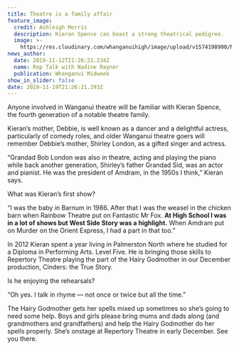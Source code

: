 ```yaml
---
title: Theatre is a family affair
feature_image:
  credit: Ashleigh Morris
  description: Kieran Spence can boast a strong theatrical pedigree.
  image: >-
    https://res.cloudinary.com/whanganuihigh/image/upload/v1574198900/News/Kieran_Spence_Midweek_13.11.19.jpg
news_author:
  date: 2019-11-12T21:26:21.234Z
  name: Rep Talk with Nadine Rayner
  publication: Whanganui Midweek
show_in_slider: false
date: 2019-11-19T21:26:21.293Z
---
```

Anyone involved in Wanganui theatre will be familiar with Kieran Spence, the fourth generation of a notable theatre family.

Kieran’s mother, Debbie, is well known as a dancer and a delightful actress, particularly of comedy roles, and older Wanganui theatre goers will remember Debbie’s mother, Shirley London, as a gifted singer and actress.

“Grandad Bob London was also in theatre, acting and playing the piano while back another generation, Shirley’s father Grandad Sid, was an actor and pianist. He was the president of Amdram, in the 1950s I think,” Kieran says.

What was Kieran’s first show?

“I was the baby in Barnum in 1986. After that I was the weasel in the chicken barn when Rainbow Theatre put on Fantastic Mr Fox. **At High School I was in a lot of shows but West Side Story was a highlight.** When Amdram put on Murder on the Orient Express, I had a part in that too.”

In 2012 Kieran spent a year living in Palmerston North where he studied for a Diploma in Performing Arts. Level Five. He is bringing those skills to Repertory Theatre playing the part of the Hairy Godmother in our December production, Cinders: the True Story.

Is he enjoying the rehearsals?

“Oh yes. I talk in rhyme — not once or twice but all the time.”

The Hairy Godmother gets her spells mixed up sometimes so she’s going to need some help. Boys and girls please bring mums and dads along (and grandmothers and grandfathers) and help the Hairy Godmother do her spells properly. She’s onstage at Repertory Theatre in early December. See you there.
